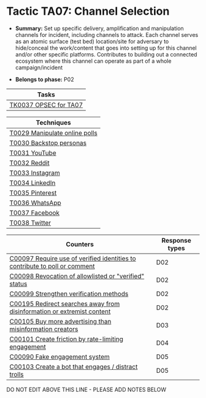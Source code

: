 # Tactic TA07: Channel Selection

* **Summary:** Set up specific delivery, amplification and manipulation channels for incident, including channels to attack. Each channel serves as an atomic surface (test bed) location/site for adversary to hide/conceal the work/content that goes into setting up for this channel and/or other specific platforms. Contributes to building out a connected ecosystem where this channel can operate as part of a whole campaign/incident

* **Belongs to phase:** P02



| Tasks |
| ----- |
| [TK0037 OPSEC for TA07](../generated_pages/tasks/TK0037.md) |



| Techniques |
| ---------- |
| [T0029 Manipulate online polls](../generated_pages/techniques/T0029.md) |
| [T0030 Backstop personas](../generated_pages/techniques/T0030.md) |
| [T0031 YouTube](../generated_pages/techniques/T0031.md) |
| [T0032 Reddit](../generated_pages/techniques/T0032.md) |
| [T0033 Instagram](../generated_pages/techniques/T0033.md) |
| [T0034 LinkedIn](../generated_pages/techniques/T0034.md) |
| [T0035 Pinterest](../generated_pages/techniques/T0035.md) |
| [T0036 WhatsApp](../generated_pages/techniques/T0036.md) |
| [T0037 Facebook](../generated_pages/techniques/T0037.md) |
| [T0038 Twitter](../generated_pages/techniques/T0038.md) |



| Counters | Response types |
| -------- | -------------- |
| [C00097 Require use of verified identities to contribute to poll or comment](../generated_pages/counters/C00097.md) | D02 |
| [C00098 Revocation of allowlisted or "verified" status](../generated_pages/counters/C00098.md) | D02 |
| [C00099 Strengthen verification methods](../generated_pages/counters/C00099.md) | D02 |
| [C00195 Redirect searches away from disinformation or extremist content ](../generated_pages/counters/C00195.md) | D02 |
| [C00105 Buy more advertising than misinformation creators](../generated_pages/counters/C00105.md) | D03 |
| [C00101 Create friction by rate-limiting engagement](../generated_pages/counters/C00101.md) | D04 |
| [C00090 Fake engagement system](../generated_pages/counters/C00090.md) | D05 |
| [C00103 Create a bot that engages / distract trolls](../generated_pages/counters/C00103.md) | D05 |


DO NOT EDIT ABOVE THIS LINE - PLEASE ADD NOTES BELOW